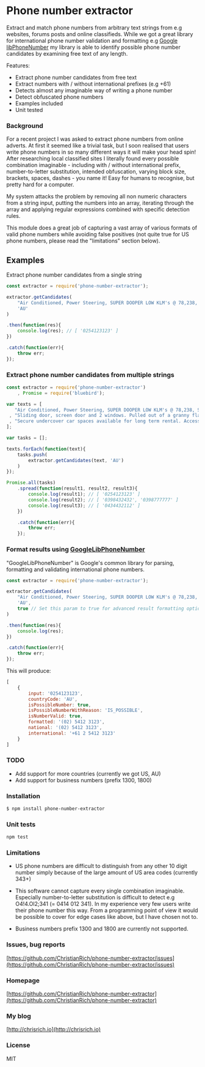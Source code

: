 # Phone number extractor

Extract and match phone numbers from arbitrary text strings from e.g websites, forums posts and online classifieds. While we got a great library for international phone number validation and formatting e.g [Google libPhoneNumber](https://github.com/googlei18n/libphonenumber) my library is able to identify possible phone number candidates by examining free text of any length.

Features:
- Extract phone number candidates from free text
- Extract numbers with / without international prefixes (e.g +61)
- Detects almost any imaginable way of writing a phone number
- Detect obfuscated phone numbers
- Examples included
- Unit tested

### Background
For a recent project I was asked to extract phone numbers from online adverts.
At first it seemed like a trivial task, but I soon realised that users write phone numbers in so many different ways it will make your head spin!
After researching local classified sites I literally found every possible combination imaginable - including with / without international prefix, number-to-letter substitution, intended obfuscation, varying block size, brackets, spaces, dashes - you name it!
Easy for humans to recognise, but pretty hard for a computer.

My system attacks the problem by removing all non numeric characters from a string input, putting the numbers into an array, iterating through the array and applying regular expressions combined with specific detection rules.

This module does a great job of capturing a vast array of various formats of valid phone numbers while avoiding false positives (not quite true for US phone numbers, please read the "limitations" section below).

## Examples

Extract phone number candidates from a single string
```js
const extractor = require('phone-number-extractor');

extractor.getCandidates(
    "Air Conditioned, Power Steering, SUPER DOOPER LOW KLM's @ 78,238, SET AND FORGET REGO Until June 2016!!, Power Mirrors, Tinted Windows, Central Locking, CD Mp3/AUX/USB AM/FM Stereo, Bluetooth Connectivity, Partial Leather Interior, Dual SRS Air Bags, In Cabin Roll Bar, Rear Tow Bar Accessory, EFS Lift Kit Upgrade, Side Steps,  Added Essential Upgrades: - Shovel - Farm Jack - Sand Ladder - CB Radio (Oricom) - Brand New Mud Tyres with Sunraysia Rims - Dual Front ARB LED Spot Lights (2 x 185W) - Front Bull Bar - Full Length Top Luggage Rack - Fire Extinguisher - Rear Cabin Cage - Genuine Snorkel - Fuel Cans A STEAL at This Price! What a GEM! This Is a Must See!!! Immaculate Condition Inside & Out, Nothing To Spend!!!  Enquire Today!! DO NOT MISS OUT! We offer: *5 Year Unlimited Klms Warranty Plus 24/7 Roadside Service Australia Wide (terms & conditions apply) *100% clear title includes -No Accident History (no written off) -No Encumbrance Owing (no money owing) *Trades-Ins & Test Drive Available *Extended Trading Hours: Open 7 Days A Week: -Mon-Fri 9am - 5:30 pm -Sat 9am- 5pm -Sun 10am - 4pm (after hour appointments available) *Contact Us For On 0254 123 123 + click to reveal *Website: http://www.stevesautoworld.com.au *Find Us On Facebook & Like Our Page, https://www.facebook.com/steves.autoworld",
    'AU'
)

.then(function(res){
    console.log(res); // [ '0254123123' ]
})

.catch(function(err){
    throw err;
});
```

### Extract phone number candidates from multiple strings
```js
const extractor = require('phone-number-extractor')
    , Promise = require('bluebird');

var texts = [
   "Air Conditioned, Power Steering, SUPER DOOPER LOW KLM's @ 78,238, SET AND FORGET REGO Until June 2016!!, Power Mirrors, Tinted Windows, Central Locking, CD Mp3/AUX/USB AM/FM Stereo, Bluetooth Connectivity, Partial Leather Interior, Dual SRS Air Bags, In Cabin Roll Bar, Rear Tow Bar Accessory, EFS Lift Kit Upgrade, Side Steps,  Added Essential Upgrades: - Shovel - Farm Jack - Sand Ladder - CB Radio (Oricom) - Brand New Mud Tyres with Sunraysia Rims - Dual Front ARB LED Spot Lights (2 x 185W) - Front Bull Bar - Full Length Top Luggage Rack - Fire Extinguisher - Rear Cabin Cage - Genuine Snorkel - Fuel Cans A STEAL at This Price! What a GEM! This Is a Must See!!! Immaculate Condition Inside & Out, Nothing To Spend!!!  Enquire Today!! DO NOT MISS OUT! We offer: *5 Year Unlimited Klms Warranty Plus 24/7 Roadside Service Australia Wide (terms & conditions apply) *100% clear title includes -No Accident History (no written off) -No Encumbrance Owing (no money owing) *Trades-Ins & Test Drive Available *Extended Trading Hours: Open 7 Days A Week: -Mon-Fri 9am - 5:30 pm -Sat 9am- 5pm -Sun 10am - 4pm (after hour appointments available) *Contact Us For On 0254 123 123 + click to reveal *Website: http://www.stevesautoworld.com.au *Find Us On Facebook & Like Our Page, https://www.facebook.com/steves.autoworld"
 , "Sliding door, screen door and 2 windows. Pulled out of a granny flat. $200. Pick up Kambah. 0398 432 432 or 03-98 777-777"
 , "Secure undercover car spaces available for long term rental. Access is by security fob 24⁄7. The space is in a high security complex on Campbell Street Surry Hills, a very short walk to Taylor Square, Bourke and Crown Streets. $370 per month. Call (04)34.432.112 between 9am and 5pm."
];

var tasks = [];

texts.forEach(function(text){
    tasks.push(
        extractor.getCandidates(text, 'AU')
    )
});

Promise.all(tasks)
    .spread(function(result1, result2, result3){
        console.log(result1); // [ '0254123123' ]
        console.log(result2); // [ '0398432432', '0398777777' ]
        console.log(result3); // [ '0434432112' ]
    })

    .catch(function(err){
        throw err;
    });
```

### Format results using [GoogleLibPhoneNumber](https://github.com/googlei18n/libphonenumber)
"GoogleLibPhoneNumber" is Google's common library for parsing, formatting and validating international phone numbers.

```js
const extractor = require('phone-number-extractor');

extractor.getCandidates(
    "Air Conditioned, Power Steering, SUPER DOOPER LOW KLM's @ 78,238, SET AND FORGET REGO Until June 2016!!, Power Mirrors, Tinted Windows, Central Locking, CD Mp3/AUX/USB AM/FM Stereo, Bluetooth Connectivity, Partial Leather Interior, Dual SRS Air Bags, In Cabin Roll Bar, Rear Tow Bar Accessory, EFS Lift Kit Upgrade, Side Steps,  Added Essential Upgrades: - Shovel - Farm Jack - Sand Ladder - CB Radio (Oricom) - Brand New Mud Tyres with Sunraysia Rims - Dual Front ARB LED Spot Lights (2 x 185W) - Front Bull Bar - Full Length Top Luggage Rack - Fire Extinguisher - Rear Cabin Cage - Genuine Snorkel - Fuel Cans A STEAL at This Price! What a GEM! This Is a Must See!!! Immaculate Condition Inside & Out, Nothing To Spend!!!  Enquire Today!! DO NOT MISS OUT! We offer: *5 Year Unlimited Klms Warranty Plus 24/7 Roadside Service Australia Wide (terms & conditions apply) *100% clear title includes -No Accident History (no written off) -No Encumbrance Owing (no money owing) *Trades-Ins & Test Drive Available *Extended Trading Hours: Open 7 Days A Week: -Mon-Fri 9am - 5:30 pm -Sat 9am- 5pm -Sun 10am - 4pm (after hour appointments available) *Contact Us For On 0254 123 123 + click to reveal *Website: http://www.stevesautoworld.com.au *Find Us On Facebook & Like Our Page, https://www.facebook.com/steves.autoworld",
    'AU',
    true // Set this param to true for advanced result formatting options
)

.then(function(res){
    console.log(res);
})

.catch(function(err){
    throw err;
});
```

This will produce:

```js
[
    {
        input: '0254123123',
        countryCode: 'AU',
        isPossibleNumber: true,
        isPossibleNumberWithReason: 'IS_POSSIBLE',
        isNumberValid: true,
        formatted: '(02) 5412 3123',
        national: '(02) 5412 3123',
        international: '+61 2 5412 3123'
    }
]
```

### TODO
- Add support for more countries (currently we got US, AU)
- Add support for business numbers (prefix 1300, 1800)

### Installation
```sh
$ npm install phone-number-extractor
```

### Unit tests
```sh
npm test 
```

### Limitations

- US phone numbers are difficult to distinguish from any other 10 digit number simply because of the large amount of US area codes (currently 343+)

- This software cannot capture every single combination imaginable. Especially number-to-letter substitution is difficult to detect e.g O4!4.Ol2;341 (= 0414 012 341). In my experience very few users write their phone number this way. From a programming point of view it would be possible to cover for edge cases like above, but I have chosen not to.

- Business numbers prefix 1300 and 1800 are currently not supported.

### Issues, bug reports
[https://github.com/ChristianRich/phone-number-extractor/issues](https://github.com/ChristianRich/phone-number-extractor/issues)

### Homepage
[https://github.com/ChristianRich/phone-number-extractor](https://github.com/ChristianRich/phone-number-extractor)

### My blog
[http://chrisrich.io](http://chrisrich.io)

### License
MIT
